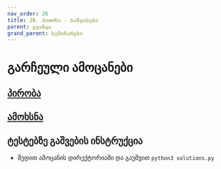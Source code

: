 ```yaml
---
nav_order: 26
title: 26. პითონი - საწყისები
parent: გვანცა
grand_parent: სემინარები
---
```


# გარჩეული ამოცანები

## [პირობა](../../../../exercises/python/basics/exercises.py)

## [ამოხსნა](../../../../exercises/python/basics/solutions.py)

## ტესტებზე გაშვების ინსტრუქცია

- შედით ამოცანის დირექტორიაში და გაუშვით `python3 solutions.py`
